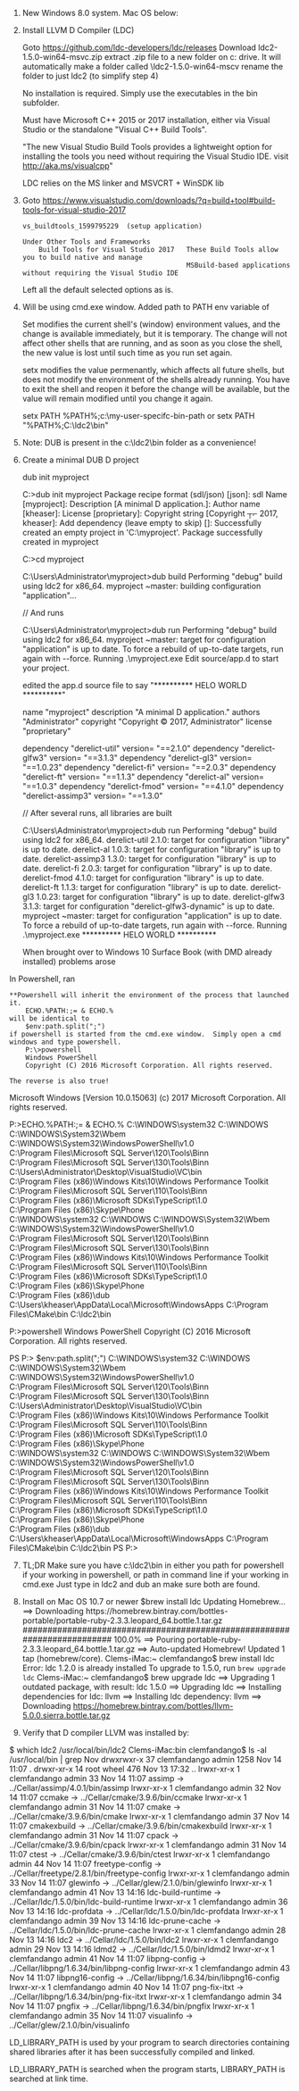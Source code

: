 

1)  New Windows 8.0 system.  Mac OS below:

2)  Install LLVM D Compiler (LDC)

    Goto https://github.com/ldc-developers/ldc/releases
        Download  ldc2-1.5.0-win64-msvc.zip
            extract .zip file to a new folder on c: drive.  It will automatically make a folder called \ldc2-1.5.0-win64-mscv
			rename the folder to just ldc2 (to simplify step 4)
			
	No installation is required. Simply use the executables in the bin subfolder.

    Must have Microsoft C++ 2015 or 2017 installation, either via Visual Studio
    or the standalone "Visual C++ Build Tools".	
 
    "The new Visual Studio Build Tools provides a lightweight option for installing the tools you need without requiring the Visual Studio IDE.  visit http://aka.ms/visualcpp"
 
    LDC relies on the MS linker and MSVCRT + WinSDK lib
			
3)  Goto https://www.visualstudio.com/downloads/?q=build+tool#build-tools-for-visual-studio-2017

        vs_buildtools_1599795229  (setup application)

        Under Other Tools and Frameworks
            Build Tools for Visual Studio 2017   These Build Tools allow you to build native and manage
                                                 MSBuild-based applications without requiring the Visual Studio IDE	

    Left all the default selected options as is.    
	
4)  Will be using cmd.exe window.  Added path to PATH env variable of 

    Set modifies the current shell's (window) environment values, and the change is available immediately, but it is temporary. The change will not affect other shells that are running, and as soon as you close the shell, the new value is lost until such time as you run set again.

    setx modifies the value permenantly, which affects all future shells, but does not modify the environment of the shells already running. You have to exit the shell and reopen it before the change will be available, but the value will remain modified until you change it again.
	
    setx PATH %PATH%;c:\my-user-specifc-bin-path
    or
    setx PATH "%PATH%;C:\ldc2\bin"

5)  Note: DUB is present in the c:\ldc2\bin folder as a convenience!

6)  Create a minimal DUB D project

    dub init myproject
	
    C:\>dub init myproject
    Package recipe format (sdl/json) [json]: sdl
    Name [myproject]:
    Description [A minimal D application.]:
    Author name [kheaser]:
    License [proprietary]:
    Copyright string [Copyright ┬⌐ 2017, kheaser]:
    Add dependency (leave empty to skip) []:
    Successfully created an empty project in 'C:\myproject'.
    Package successfully created in myproject

    C:\>cd myproject	

    C:\Users\Administrator\myproject>dub build
    Performing "debug" build using ldc2 for x86_64.
    myproject ~master: building configuration "application"...

    // And runs

    C:\Users\Administrator\myproject>dub run
    Performing "debug" build using ldc2 for x86_64.
    myproject ~master: target for configuration "application" is up to date.
    To force a rebuild of up-to-date targets, run again with --force.
    Running .\myproject.exe
    Edit source/app.d to start your project.
	
    edited the app.d source file to say "********** HELO WORLD **********"

    name "myproject"
    description "A minimal D application."
    authors "Administrator"
    copyright "Copyright © 2017, Administrator"
    license "proprietary"

    dependency "derelict-util"    version= "==2.1.0"
    dependency "derelict-glfw3"   version= "==3.1.3"
    dependency "derelict-gl3"     version= "==1.0.23"
    dependency "derelict-fi"      version= "==2.0.3"
    dependency "derelict-ft"      version= "==1.1.3"
    dependency "derelict-al"      version= "==1.0.3"
    dependency "derelict-fmod"    version= "==4.1.0"
    dependency "derelict-assimp3" version= "==1.3.0"

	
	// After several runs, all libraries are built

    C:\Users\Administrator\myproject>dub run
    Performing "debug" build using ldc2 for x86_64.
    derelict-util 2.1.0: target for configuration "library" is up to date.
    derelict-al 1.0.3: target for configuration "library" is up to date.
    derelict-assimp3 1.3.0: target for configuration "library" is up to date.
    derelict-fi 2.0.3: target for configuration "library" is up to date.
    derelict-fmod 4.1.0: target for configuration "library" is up to date.
    derelict-ft 1.1.3: target for configuration "library" is up to date.
    derelict-gl3 1.0.23: target for configuration "library" is up to date.
    derelict-glfw3 3.1.3: target for configuration "derelict-glfw3-dynamic" is up to date.
    myproject ~master: target for configuration "application" is up to date.
    To force a rebuild of up-to-date targets, run again with --force.
    Running .\myproject.exe
    ********** HELO WORLD **********
	
	
    When brought over to Windows 10 Surface Book (with DMD already installed) problems arose
	
In Powershell, ran

    **Powershell will inherit the environment of the process that launched it.
	    ECHO.%PATH:;= & ECHO.%
    will be identical to
        $env:path.split(";")
    if powershell is started from the cmd.exe window.  Simply open a cmd windows and type powershell.
        P:\>powershell
        Windows PowerShell
        Copyright (C) 2016 Microsoft Corporation. All rights reserved.

    The reverse is also true!		
		
Microsoft Windows [Version 10.0.15063]
(c) 2017 Microsoft Corporation. All rights reserved.

P:\>ECHO.%PATH:;= & ECHO.%
C:\WINDOWS\system32
C:\WINDOWS
C:\WINDOWS\System32\Wbem
C:\WINDOWS\System32\WindowsPowerShell\v1.0\
C:\Program Files\Microsoft SQL Server\120\Tools\Binn\
C:\Program Files\Microsoft SQL Server\130\Tools\Binn\
C:\Users\Administrator\Desktop\VisualStudio\VC\bin\
C:\Program Files (x86)\Windows Kits\10\Windows Performance Toolkit\
C:\Program Files\Microsoft SQL Server\110\Tools\Binn\
C:\Program Files (x86)\Microsoft SDKs\TypeScript\1.0\
C:\Program Files (x86)\Skype\Phone\
C:\WINDOWS\system32
C:\WINDOWS
C:\WINDOWS\System32\Wbem
C:\WINDOWS\System32\WindowsPowerShell\v1.0\
C:\Program Files\Microsoft SQL Server\120\Tools\Binn\
C:\Program Files\Microsoft SQL Server\130\Tools\Binn\
C:\Program Files (x86)\Windows Kits\10\Windows Performance Toolkit\
C:\Program Files\Microsoft SQL Server\110\Tools\Binn\
C:\Program Files (x86)\Microsoft SDKs\TypeScript\1.0\
C:\Program Files (x86)\Skype\Phone\
C:\Program Files (x86)\dub
C:\Users\kheaser\AppData\Local\Microsoft\WindowsApps
C:\Program Files\CMake\bin
C:\ldc2\bin

P:\>powershell
Windows PowerShell
Copyright (C) 2016 Microsoft Corporation. All rights reserved.

PS P:\> $env:path.split(";")
C:\WINDOWS\system32
C:\WINDOWS
C:\WINDOWS\System32\Wbem
C:\WINDOWS\System32\WindowsPowerShell\v1.0\
C:\Program Files\Microsoft SQL Server\120\Tools\Binn\
C:\Program Files\Microsoft SQL Server\130\Tools\Binn\
C:\Users\Administrator\Desktop\VisualStudio\VC\bin\
C:\Program Files (x86)\Windows Kits\10\Windows Performance Toolkit\
C:\Program Files\Microsoft SQL Server\110\Tools\Binn\
C:\Program Files (x86)\Microsoft SDKs\TypeScript\1.0\
C:\Program Files (x86)\Skype\Phone\
C:\WINDOWS\system32
C:\WINDOWS
C:\WINDOWS\System32\Wbem
C:\WINDOWS\System32\WindowsPowerShell\v1.0\
C:\Program Files\Microsoft SQL Server\120\Tools\Binn\
C:\Program Files\Microsoft SQL Server\130\Tools\Binn\
C:\Program Files (x86)\Windows Kits\10\Windows Performance Toolkit\
C:\Program Files\Microsoft SQL Server\110\Tools\Binn\
C:\Program Files (x86)\Microsoft SDKs\TypeScript\1.0\
C:\Program Files (x86)\Skype\Phone\
C:\Program Files (x86)\dub
C:\Users\kheaser\AppData\Local\Microsoft\WindowsApps
C:\Program Files\CMake\bin
C:\ldc2\bin
PS P:\>
		
		
7)  TL;DR  Make sure you have c:\ldc2\bin in either you path for powershell if your 
    working in powershell, or path in command line if your working in cmd.exe
	Just type in ldc2 and dub an make sure both are found.
	

	

1) Install on Mac OS 10.7 or newer
$brew install ldc
Updating Homebrew...
==> Downloading https://homebrew.bintray.com/bottles-portable/portable-ruby-2.3.3.leopard_64.bottle.1.tar.gz
######################################################################## 100.0%
==> Pouring portable-ruby-2.3.3.leopard_64.bottle.1.tar.gz
==> Auto-updated Homebrew!
Updated 1 tap (homebrew/core).
Clems-iMac:~ clemfandango$ brew install ldc
Error: ldc 1.2.0 is already installed
To upgrade to 1.5.0, run `brew upgrade ldc`
Clems-iMac:~ clemfandango$ brew upgrade ldc
==> Upgrading 1 outdated package, with result:
ldc 1.5.0
==> Upgrading ldc 
==> Installing dependencies for ldc: llvm
==> Installing ldc dependency: llvm
==> Downloading https://homebrew.bintray.com/bottles/llvm-5.0.0.sierra.bottle.tar.gz

2) Verify that D compiler LLVM was installed by:

$ which ldc2
/usr/local/bin/ldc2
Clems-iMac:bin clemfandango$ ls -al  /usr/local/bin | grep Nov
drwxrwxr-x  37 clemfandango  admin  1258 Nov 14 11:07 .
drwxr-xr-x  14 root          wheel   476 Nov 13 17:32 ..
lrwxr-xr-x   1 clemfandango  admin    33 Nov 14 11:07 assimp -> ../Cellar/assimp/4.0.1/bin/assimp
lrwxr-xr-x   1 clemfandango  admin    32 Nov 14 11:07 ccmake -> ../Cellar/cmake/3.9.6/bin/ccmake
lrwxr-xr-x   1 clemfandango  admin    31 Nov 14 11:07 cmake -> ../Cellar/cmake/3.9.6/bin/cmake
lrwxr-xr-x   1 clemfandango  admin    37 Nov 14 11:07 cmakexbuild -> ../Cellar/cmake/3.9.6/bin/cmakexbuild
lrwxr-xr-x   1 clemfandango  admin    31 Nov 14 11:07 cpack -> ../Cellar/cmake/3.9.6/bin/cpack
lrwxr-xr-x   1 clemfandango  admin    31 Nov 14 11:07 ctest -> ../Cellar/cmake/3.9.6/bin/ctest
lrwxr-xr-x   1 clemfandango  admin    44 Nov 14 11:07 freetype-config -> ../Cellar/freetype/2.8.1/bin/freetype-config
lrwxr-xr-x   1 clemfandango  admin    33 Nov 14 11:07 glewinfo -> ../Cellar/glew/2.1.0/bin/glewinfo
lrwxr-xr-x   1 clemfandango  admin    41 Nov 13 14:16 ldc-build-runtime -> ../Cellar/ldc/1.5.0/bin/ldc-build-runtime
lrwxr-xr-x   1 clemfandango  admin    36 Nov 13 14:16 ldc-profdata -> ../Cellar/ldc/1.5.0/bin/ldc-profdata
lrwxr-xr-x   1 clemfandango  admin    39 Nov 13 14:16 ldc-prune-cache -> ../Cellar/ldc/1.5.0/bin/ldc-prune-cache
lrwxr-xr-x   1 clemfandango  admin    28 Nov 13 14:16 ldc2 -> ../Cellar/ldc/1.5.0/bin/ldc2
lrwxr-xr-x   1 clemfandango  admin    29 Nov 13 14:16 ldmd2 -> ../Cellar/ldc/1.5.0/bin/ldmd2
lrwxr-xr-x   1 clemfandango  admin    41 Nov 14 11:07 libpng-config -> ../Cellar/libpng/1.6.34/bin/libpng-config
lrwxr-xr-x   1 clemfandango  admin    43 Nov 14 11:07 libpng16-config -> ../Cellar/libpng/1.6.34/bin/libpng16-config
lrwxr-xr-x   1 clemfandango  admin    40 Nov 14 11:07 png-fix-itxt -> ../Cellar/libpng/1.6.34/bin/png-fix-itxt
lrwxr-xr-x   1 clemfandango  admin    34 Nov 14 11:07 pngfix -> ../Cellar/libpng/1.6.34/bin/pngfix
lrwxr-xr-x   1 clemfandango  admin    35 Nov 14 11:07 visualinfo -> ../Cellar/glew/2.1.0/bin/visualinfo


LD_LIBRARY_PATH is used by your program to search directories containing shared libraries after it has been successfully compiled and linked.

LD_LIBRARY_PATH is searched when the program starts, LIBRARY_PATH is searched at link time.




	

		
		
		
		
		
		